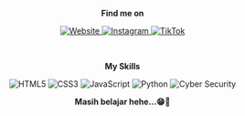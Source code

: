 <p align="center">
  <strong>Find me on</strong>
</p>

<p align="center">
  <a href="https://dafaalfiansya.web.id">
    <img src="https://img.shields.io/badge/Website-000000?style=for-the-badge&logo=About.me&logoColor=white" alt="Website" />
  </a>
  <a href="https://instagram.com/dapboyss25">
    <img src="https://img.shields.io/badge/Instagram-000000?style=for-the-badge&logo=Instagram&logoColor=white" alt="Instagram" />
  </a>
  <a href="https://www.tiktok.com/@dp_spele">
    <img src="https://img.shields.io/badge/TikTok-000000?style=for-the-badge&logo=TikTok&logoColor=white" alt="TikTok" />
  </a>
</p>

<br />

<p align="center">
  <strong>My Skills</strong>
</p>

<p align="center">
  <img src="https://img.shields.io/badge/HTML5-E34F26?style=for-the-badge&logo=html5&logoColor=white" alt="HTML5" />
  <img src="https://img.shields.io/badge/CSS3-1572B6?style=for-the-badge&logo=css3&logoColor=white" alt="CSS3" />
  <img src="https://img.shields.io/badge/JavaScript-F7DF1E?style=for-the-badge&logo=javascript&logoColor=black" alt="JavaScript" />
  <img src="https://img.shields.io/badge/Python-3776AB?style=for-the-badge&logo=python&logoColor=white" alt="Python" />
  <img src="https://img.shields.io/badge/Cyber%20Security-000000?style=for-the-badge&logo=HackTheBox&logoColor=white" alt="Cyber Security" />
</p>
<p align="center">
  <strong>Masih belajar hehe...😁🗿</strong>
</p>
